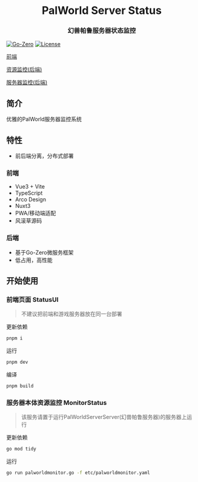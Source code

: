 <div align="center">
<h1>PalWorld Server Status</h1>
<h3>幻兽帕鲁服务器状态监控</h3>
</div>

[![Go-Zero](https://img.shields.io/badge/Go--Zero-v1.6.0-brightgreen.svg)](https://go-zero.dev/)
[![License](https://img.shields.io/github/license/mashape/apistatus.svg)](https://github.com/go-admin-team/go-admin)

[前端](https://github.com/KiClover/palworld-status-ui)

[资源监控(后端)](https://github.com/KiClover/palworld-status-rpc-monitor)

[服务器监控(后端)](https://github.com/KiClover/palworld-status-rpc-server)
## 简介
优雅的PalWorld服务器监控系统

## 特性
- 前后端分离，分布式部署
### 前端
- Vue3 + Vite
- TypeScript
- Arco Design
- Nuxt3
- PWA/移动端适配
- 风滚草源码
### 后端
- 基于Go-Zero微服务框架
- 低占用，高性能


## 开始使用
### 前端页面 StatusUI
> 不建议把前端和游戏服务器放在同一台部署

更新依赖
```bash
pnpm i
```
运行
```bash
pnpm dev
```
编译
```bash
pnpm build
```

### 服务器本体资源监控 MonitorStatus

>该服务请置于运行PalWorldServerServer(幻兽帕鲁服务器)的服务器上运行

更新依赖
```bash
go mod tidy
```
运行
```bash
go run palworldmonitor.go -f etc/palworldmonitor.yaml
```


